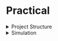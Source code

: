 # Practical 
<details>
 <summary>Project Structure</summary>
 
- src/include/ - Contains header files (*.vh) with necessary macros or parameter definitions.
- src/module/ - Contains Verilog files for each module in the SoC design.
- output/ - Directory where compiled outputs and simulation files will be generated.

## Setup and Prepare Project Directory
Clone or set up the directory structure as follow:
```txt
VSDBabySoC/
├── src/
│   ├── include/
│   │   ├── sandpiper.vh
│   │   └── other header files...
│   ├── module/
│   │   ├── vsdbabysoc.v      # Top-level module integrating all components
│   │   ├── rvmyth.v          # RISC-V core module
│   │   ├── avsdpll.v         # PLL module
│   │   ├── avsddac.v         # DAC module
│   │   └── testbench.v       # Testbench for simulation
└── output/
└── compiled_tlv/         # Holds compiled intermediate files if needed
```
To clone the directory follow the commands
```
git clone https://github.com/manili/VSDBabySoC.git
```
By cloning the [Git](https://github.com/manili/VSDBabySoC.git) we get the structure as mentioned above.


## TLV to Verilog Conversion for RVMYTH
Initially we see that there is only rvmyth.tlv file inside src/module. To check that follow the commands below.
```
cd VSDBabySoC/src/module/
ls
```
We see only .tlv file which means the RVMYTH core is written in TL-Verilog.

To convert it into a .v file for simulation, follow the steps below:
```
# Step 1: Install python3-venv
sudo apt update
sudo apt install python3-venv python3-pip

# Step 2: Create and activate a virtual environment
cd /sky2syn_week_2/VSDBabySoC/
python3 -m venv sp_env
source sp_env/bin/activate

# Step 3: Install SandPiper-SaaS inside the virtual environment
pip install pyyaml click sandpiper-saas

# Step 4: Convert rvmyth.tlv to Verilog
sandpiper-saas -i ./src/module/*.tlv -o rvmyth.v --bestsv --noline -p verilog --outdir ./src/module/

```
 ![Conversion](Images/conver_to_verilog.png)
  
The rvmyth.v file has been generagted to check them follow the commands:
```
cd VSDBabySoC/src/module/
ls
```
Now we can see .v file

### Note

To use this environment in future sessions, always activate it first:
```
source sp_env/bin/activate
```
To diactivate:
```
diactivate
```
</details>
<details>
 <summary>Simulation</summary>
<details>
 <summary>Pre-Synthesis Simulation</summary>
Run the following command to perform a pre-synthesis simulation:
```
cd VSDBabySoC/
mkdir -p output/pre_synth_sim
cd
iverilog -o /home/bhuvan/Bhuvan/sky2syn_week_2/Practicals/VSDBabySoC/output/pre_synth_sim/pre_synth_sim.out -DPRE_SYNTH_SIM -I /home/bhuvan/Bhuvan/sky2syn_week_2/Practicals/VSDBabySoC/src/include -I /home/bhuvan/Bhuvan/sky2syn_week_2/Practicals/VSDBabySoC/src/module /home/bhuvan/Bhuvan/sky2syn_week_2/Practicals/VSDBabySoC/src/module/testbench.v
```
Then run the below commands for generating .vdc to check the gtkwave and observe the waveform:
```
cd VSDBabySoC/output/pre_synth_sim
./pre_synth_sim.out
gtkwave pre_synth_sim.vcd
```
Drag and drop the CLK, reset, OUT (DAC), and RV TO DAC [9:0] signals to their respective locations in the simulation tool
 ![Pre_Simulation](images/gtkwave_pre.png)
 In this picture we can see the following signals:

CLK: This is the input CLK signal of the RVMYTH core. This signal comes from the PLL, originally.

reset: This is the input reset signal of the RVMYTH core. This signal comes from an external source, originally.


RV_TO_DAC[9:0]: This is the 10-bit output [9:0] OUT port of the RVMYTH core. This port comes from the RVMYTH register #17, originally.

OUT: This is a real datatype wire which can simulate analog values. It is the output wire real OUT signal of the DAC module. This signal comes from the DAC, originally.

This can be viewed by changing the Data Format of the signal to Analog --> Step by right clicking on OUT and then Analog --> Step

 ![Pre_Simulationstep](images/gtkwave_step.png)
 ![Pre_Simulation_step](images/step.png)
 </details>
<details>
 <summary>Post-Synthesis Simulation</summary>

